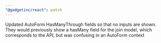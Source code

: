 ```yaml
---
"@gadgetinc/react": patch
---
```


Updated AutoForm HasManyThrough fields so that no inputs are shown. They would previously show a hasMany field for the join model, which corresponds to the API, but was confusing in an AutoForm context
